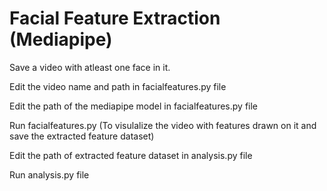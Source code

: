 # Facial Feature Extraction (Mediapipe)

Save a video with atleast one face in it.

Edit the video name and path in facialfeatures.py file

Edit the path of the mediapipe model in facialfeatures.py file

Run facialfeatures.py (To visulalize the video with features drawn on it and save the extracted feature dataset)

Edit the path of extracted feature dataset in analysis.py file

Run analysis.py file

